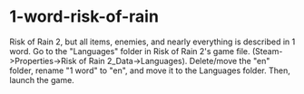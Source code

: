 # 1-word-risk-of-rain
Risk of Rain 2, but all items, enemies, and nearly everything is described in 1 word. Go to the "Languages" folder in Risk of Rain 2's game file. (Steam->Properties->Risk of Rain 2_Data->Languages). Delete/move the "en" folder, rename "1 word" to "en", and move it to the Languages folder. Then, launch the game.
